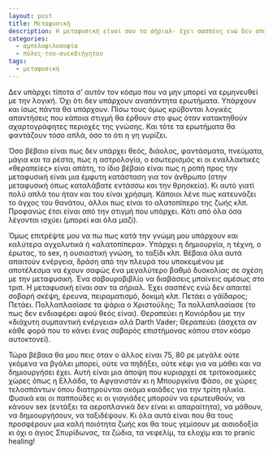 ```yaml
---
layout: post
title: Μεταφυσική
description: Η μεταφυσική είναι σαν τα σήριαλ· έχει σασπένς ενώ δεν απαιτεί σοβαρή σκέψη, έρευνα, πειραματισμό, δοκιμή κλπ.
categories:
  - αμπελοφιλοσοφία
  - πύλες-του-ανεκδιήγητου
tags: 
  - μεταφυσική
---
```


Δεν υπάρχει τίποτα σ’ αυτόν τον κόσμο που να μην μπορεί να ερμηνευθεί με την λογική. Όχι ότι δεν υπάρχουν αναπάντητα ερωτήματα. Υπάρχουν και ίσως πάντα θα υπάρχουν. Πίσω τους όμως κρύβονται λογικές απαντήσεις που κάποια στιγμή θα έρθουν στο φως όταν κατακτηθούν αχαρτογράφητες περιοχές της γνώσης. Και τότε τα ερωτήματα θα φαντάζουν τόσο απλά, όσο το ότι η γη γυρίζει.

Όσο βέβαιο είναι πως δεν υπάρχει θεός, διάολος, φαντάσματα, πνεύματα, μάγια και τα ρέστα, πως η αστρολογία, ο εσωτερισμός κι οι εναλλακτικές «θεραπείες» είναι απάτη, το ίδιο βέβαιο είναι πως η ροπή προς την μεταφυσική είναι μια έμφυτη κατάσταση για τον άνθρωπο (στην μεταφυσική όπως καταλάβατε εντάσσω και την θρησκεία). Κι αυτό γιατί πολύ απλά του ήταν και του είναι χρήσιμη. Κάποιοι λένε πως κατευνάζει το άγχος του θανάτου, άλλοι πως είναι το αλατοπίπερο της ζωής κλπ. Προφανώς έτσι είναι από την στιγμή που υπάρχει. Κάτι από όλα όσα λέγονται ισχύει (μπορεί και όλα μαζί).

Όμως επιτρέψτε μου να πω πως κατά την γνώμη μου υπάρχουν και καλύτερα αγχολυτικά ή «αλατοπίπερα». Υπάρχει η δημιουργία, η τέχνη, ο έρωτας, το sex, η ουσιαστική γνώση, το ταξίδι κλπ. Βέβαια όλα αυτά απαιτούν ενέργεια, δράση από την πλευρά του υποκειμένου με αποτέλεσμα να έχουν σαφώς ένα μεγαλύτερο βαθμό δυσκολίας σε σχέση με την μεταφυσική. Ένα σαβουροβιβλίο να διαβάσεις μπαίνεις αμέσως στο τριπ. Η μεταφυσική είναι σαν τα σήριαλ. Έχει σασπένς ενώ δεν απαιτεί σοβαρή σκέψη, έρευνα, πειραματισμό, δοκιμή κλπ. Πετάει ο γάϊδαρος; Πετάει. Πολλαπλασίασε τα ψάρια ο Χριστούλης; Τα πολλαπλασίασε (το πως δεν ενδιαφέρει αφού θεός είναι). Θεραπεύει η Κονιόρδου με την «διάχυτη συμπαντική ενέργεια» αλά Darth Vader; Θεραπεύει (άσχετα αν κάθε φορά που το κάνει ένας σοβαρός επιστήμονας κάπου στον κόσμο αυτοκτονεί).

Τώρα βέβαια θα μου πεις όταν ο άλλος είναι 75, 80 ρε μεγάλε ούτε γκόμενα να βγάλει μπορεί, ούτε να πηδήξει, ούτε κέφι για να μάθει και να δημιουργήσει έχει. Αυτή είναι μια άποψη που κυριαρχεί σε τριτοκοσμικές χώρες όπως η Ελλάδα, το Αφγανιστάν κι η Μπουργκίνα Φάσο, σε χώρες τελοσπάντων όπου διατηρούνται ακόμα καιάδες για την τρίτη ηλικία. Φυσικά και οι παππούδες κι οι γιαγιάδες μπορούν να ερωτευθούν, να κάνουν sex (εντάξει τα αεροπλανικά δεν είναι κι απαραίτητα), να μάθουν, να δημιουργήσουν, να ταξιδέψουν. Κι όλα αυτά είναι που θα τους προσφέρουν μια καλή ποιότητα ζωής και θα τους γεμίσουν με αισιοδοξία κι όχι ο άγιος Σπυρίδωνας, τα ζώδια, τα νεφελίμ, τα ελοχίμ και το pranic healing!

